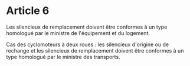 # Article 6

Les silencieux de remplacement doivent être conformes à un type homologué par le ministre de l'équipement et du logement.

Cas des cyclomoteurs à deux roues : les silencieux d'origine ou de rechange et les silencieux de remplacement doivent être conformes à un type homologué par le ministre des transports.

